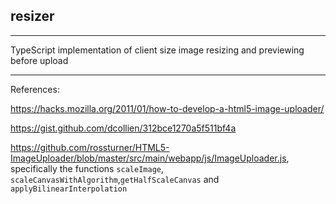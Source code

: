 ## resizer
---

TypeScript implementation of client size image resizing and previewing before upload

---

References:

https://hacks.mozilla.org/2011/01/how-to-develop-a-html5-image-uploader/

https://gist.github.com/dcollien/312bce1270a5f511bf4a

https://github.com/rossturner/HTML5-ImageUploader/blob/master/src/main/webapp/js/ImageUploader.js, specifically the functions `scaleImage`, `scaleCanvasWithAlgorithm`,`getHalfScaleCanvas` and `applyBilinearInterpolation`
